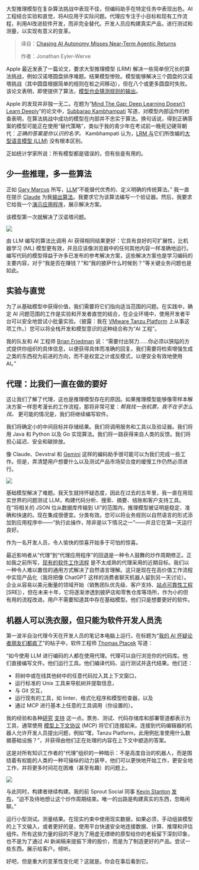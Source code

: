 <!--
title: 追逐AI自主性，当心错失Agentic的近期回报
cover: https://cdn.thenewstack.io/media/2025/06/11212830-exoskeleton123.jpeg
summary: 大型推理模型在复杂算法挑战中表现不佳，但编码助手在特定任务中表现出色。AI工程结合实验和直觉，将AI应用于实际问题。代理应专注于小目标和现有工作流程，利用AI改进软件开发，而非完全替代。开发人员应构建真实产品，进行测试和测量，以实现有意义的变革。
-->

大型推理模型在复杂算法挑战中表现不佳，但编码助手在特定任务中表现出色。AI工程结合实验和直觉，将AI应用于实际问题。代理应专注于小目标和现有工作流程，利用AI改进软件开发，而非完全替代。开发人员应构建真实产品，进行测试和测量，以实现有意义的变革。

> 译自：[Chasing AI Autonomy Misses Near-Term Agentic Returns](https://thenewstack.io/chasing-ai-autonomy-misses-near-term-agentic-returns/)
> 
> 作者：Jonathan Eyler-Werve

Apple 最近发表了一篇论文，要求大型推理模型 (LRM) 解决一些简单但冗长的算法挑战，例如汉诺塔圆盘排序难题。结果模型惨败。模型能够解决三个圆盘的汉诺塔挑战（其中圆盘根据简单的规则在桩之间移动），但在八个或更多圆盘时失败。该论文表明，即使提供了算法，[模型也会猜测规则的输出](https://www.anthropic.com/research/tracing-thoughts-language-model)。

Apple 的发现并非独一无二。在题为“[Mind The Gap: Deep Learning Doesn’t Learn Deeply](https://arxiv.org/abs/2505.18623)”的论文中，[Subbarao Kambhampati](https://www.linkedin.com/in/subbarao-kambhampati-3260708/) 写道，对模型内部运作的检查表明，在算法挑战中成功的模型在内部并不忠实于算法。换句话说，得到正确答案的模型可能正在使用“替代策略”，类似于我的青少年在考试前一晚死记硬背朝代：*正确的答案是你认识的名字。* Kambhampati 认为，[LRM 与](https://arxiv.org/html/2504.09762v1)它们所改编的[大型语言模型 (LLM)](https://thenewstack.io/what-is-a-large-language-model/) 没有根本区别。

正如统计学家所说：所有模型都是错误的，但有些是有用的。

## 少一些推理，多一些算法

正如 [Gary Marcus](https://x.com/GaryMarcus) 所写，[LLM](https://thenewstack.io/why-large-language-models-wont-replace-human-coders/)“不能替代优秀的、定义明确的传统算法。” 我一直在提示 [Claude](https://thenewstack.io/claude-opus-4-with-claude-code-a-developer-walkthrough/) 为我[输出算法](https://claude.ai/public/artifacts/b49e1119-c0f9-479b-9678-32b73af32658)。我要求它为该算法编写一个验证器。然后，我要求它给我一个[演示应用程序](https://claude.ai/public/artifacts/01d5ee53-84b7-41b0-acae-c16585844ce8)，展示解决方案。

该模型第一次就解决了汉诺塔问题。

![](https://cdn.thenewstack.io/media/2025/06/f4176d34-image1.gif)

由 LLM 编写的算法比调用 AI 获得相同结果更好：它具有良好的可扩展性，比机器学习 (ML) 模型更有效，并且应该像浏览器中的任何其他内容一样准确地运行。编写代码的模型得益于许多已发布的参考解决方案，这些解决方案也是学习编码的主要内容，对于“我是否在赚钱？”和“我的披萨什么时候到？”等关键业务问题也是如此。

## 实验与直觉

为了从基础模型中获得价值，我们需要将它们指向适当范围的问题。在实践中，确定 AI 问题范围的工作是实验和开发者直觉的结合，在企业环境中，使用开发者平台可以安全地尝试小批量实验。（披露：我在 [VMware Tanzu Platform](https://www.vmware.com/products/app-platform/tanzu) 上从事这项工作。）您可以将全栈开发和模型意识的这种结合称为“AI 工程”。

我的队友和 AI 工程师 [Brian Friedman](https://www.linkedin.com/in/bryanmfriedman?miniProfileUrn=urn%3Ali%3Afs_miniProfile%3AACoAAADmNKcBbSK382e8_UxUekKinr4fh1hKSO4&lipi=urn%3Ali%3Apage%3Ad_flagship3_search_srp_all%3BJ14Bs90tTseEVQMNKJNt0Q%3D%3D) 说：“需要付出努力……你必须以狭隘的方式提供你组织的具体信息，以便获得具体而准确的回复。我们需要将检索增强生成之类的东西视为前进的方向，而不是权宜之计或反模式，以便安全有效地使用 AI。”

## 代理：比我们一直在做的要好

这让我们了解了代理，这也是推理模型存在的原因。如果推理模型能够像零样本解决方案一样思考漫长的工作流程，那将非常可爱：*帮我找一张机票，我不在乎怎么找。* 更可能的情况是，我们将继续编写软件。

我们将确定小的中间目标并存储结果。我们将调用服务和工具以及验证器。我们将用 Java 和 Python 以及 Go 实现算法。我们将一路获得来自人类的反馈。我们将担心延迟、安全和碳排放。

像 Claude、Devstral 和 [Gemini](https://thenewstack.io/gemini-all-you-need-to-know-about-googles-multimodal-ai/) 这样的编码助手很可能可以为我们完成一些工作。但是，弄清楚用户想要什么以及测试产品市场契合度的缓慢工作仍然必须进行。

![](https://cdn.thenewstack.io/media/2025/06/da41945e-image3.jpg)

基础模型解决了难题。我天生就持怀疑态度，因此在过去的五年里，我一直在用现实世界的问题测试 LLM，构建代码分析、搜索、摘要、结账和客户支持工具。在“将相关的 JSON 位从数据库传输到 UI”的范围内，推理模型被证明是稳定、准确和快速的。现在集成很便宜。分类有效。您可以将业务规则以自然语言的形式添加到应用程序中——“执行此操作，除非是以下情况之一”——并且它在第一天运行良好。

作为一名开发人员，令人愉快的惊喜开始多于可怕的惊喜。

最近影响者从“代理”到“代理应用程序”的回退是一种令人鼓舞的炒作周期修正。正如我之前所写，[现有的软件工作流程](https://thenewstack.io/ai-agents-why-workflows-are-the-llm-use-case-to-watch/) 是不太成熟的代理采用的近期目标。我们以一种令人难以置信的通用方式解决了自然语言理解。这只是现在在高价值工作流程中实现产品化（我将把像 ChatGPT 这样的消费者聊天机器人留到另一天讨论）。企业从容易以美元衡量的领域开始（销售团队优先级、客户支持、[站点可靠性工程](https://techdocs.broadcom.com/us/en/vmware-tanzu/cloudhealth/tanzu-cloudhealth/saas/tnz-cloudhealth/exploring-cloudhealth-new-experience-nx-intelligent-assist.html) [SRE]），但在未来十年，它将逐渐渗透到披萨店和零售仓库等场所，作为小的但有用的流程改进。用户不需要知道其中存在基础模型。他们只是想要更好的软件。

## 机器人可以洗衣服，但只能为软件开发人员洗

第一波半自治代理今天在开发人员的笔记本电脑上运行。在标题为“[我的 AI 怀疑论者朋友们都疯了](https://fly.io/blog/youre-all-nuts/)”的帖子中，软件工程师 [Thomas Ptacek](https://x.com/tqbf) 写道：

“如今使用 LLM 进行编码的人都在使用代理。代理可以自行浏览你的代码库。他们直接编写文件。他们运行工具。他们编译代码、运行测试并迭代结果。他们还：

* 将树中或在线其他树中的任意代码拉入其上下文窗口，
* 运行标准的 Unix 工具来导航树并提取信息，
* 与 Git 交互，
* 运行现有的工具，如 linter、格式化程序和模型检查器，以及
* 通过 MCP 进行基本上任意的工具调用（你设置的）。

我的经验和各种[研究](https://www.microsoft.com/en-us/research/publication/towards-effective-ai-support-for-developers-a-survey-of-desires-and-concerns/) [支持](https://getdx.com/research/devex-what-actually-drives-productivity/) 这一点。票务、测试、代码存储库和部署管道都表示为工具，通常使用 [模型上下文协议](https://spring.io/blog/2024/12/11/spring-ai-mcp-announcement) (MCP) 将它们连接起来。连接到代码编辑器的机器人允许开发人员提出问题，例如“嘿，Tanzu Platform，此用例批准使用什么数据基础设施？”，并获得由他们正在处理的内容在上下文中塑造的答案。

这是对所有知识工作者的“代理”组织的一种暗示：不是高度自治的机器人，而是围绕着有权能的人类的一种可操纵的动力装甲，他们可以更快地开始工作，更安全地工作，并将更多时间花在困难（甚至有趣）的问题上。

![](https://cdn.thenewstack.io/media/2025/06/6605e9c7-image2-1024x606.png)

与此同时，构建者继续构建。我的前 Sprout Social 同事 [Kevin Stanton](https://www.linkedin.com/in/stantonk?miniProfileUrn=urn%3Ali%3Afsd_profile%3AACoAAABGMzoBFokCpvsb23c9PsRdBNjGFi1EXC8&lipi=urn%3Ali%3Apage%3Ad_flagship3_detail_base%3B6zFW9BHaRKiGbmXJfqdJgw%3D%3D) [发布](https://www.linkedin.com/posts/activity-7336172175130882048-41OL?utm_source=share&utm_medium=member_desktop&rcm=ACoAAACMg-oB-ggwAYzEbksUHvF-GZvbiThb9ZU)，“迫不及待地想让这个炒作周期结束。唯一的出路是构建真实的东西，忽略闲聊。”

运行小型测试。测量结果。在现实约束中使用现实数据，如果必须，手动组装模型的上下文输入，或者更好的是，使用平台快速安全地连接数据、计算、推理和评估组件。所有这些力量的目的不是为了用虚无缥缈的原型给你的老板留下深刻印象，也不是为了通过 AI 新闻稿来提振下滑的股价，而是为了制造更好的产品。尝试一些东西。展示给客户。倾听。

好吧，但是重大的变革性变化呢？这就是。你会在事后看到它。